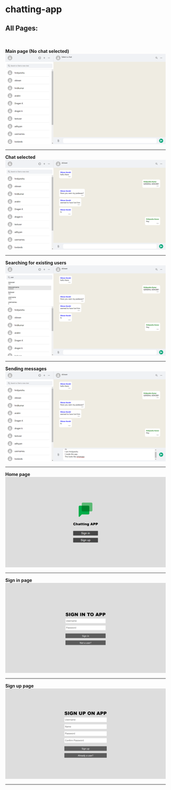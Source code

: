 # chatting-app
## All Pages:
<br>
<br>
<b>Main page (No chat selected)</b>
<img src="./assets/nochat.png" />
<br>
<hr>
<b>Chat selected</b>
<img src="./assets/chat.png" />
<br>
<hr>
<b>Searching for existing users</b>
<img src="./assets/searchsel.png" />
<br>
<hr>
<b>Sending messages</b>
<img src="./assets/msg.png" />
<br>
<hr>
<b>Home page</b>
<img src="./assets/choices.png" />
<br>
<hr>
<b>Sign in page</b>
<img src="./assets/signin.png" />
<br>
<hr>
<b>Sign up page</b>
<img src="./assets/signup.png" />
<br>
<hr>
